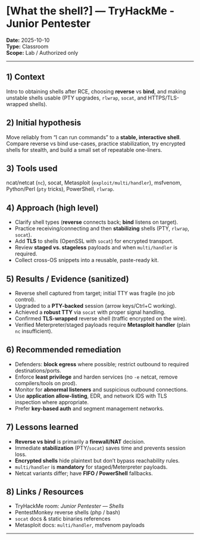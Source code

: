 # [What the shell?] — TryHackMe - Junior Pentester  
**Date:** 2025-10-10  
**Type:** Classroom  
**Scope:** Lab / Authorized only

---

## 1) Context  
Intro to obtaining shells after RCE, choosing **reverse** vs **bind**, and making unstable shells usable (PTY upgrades, `rlwrap`, `socat`, and HTTPS/TLS-wrapped shells).

## 2) Initial hypothesis  
Move reliably from “I can run commands” to a **stable, interactive shell**. Compare reverse vs bind use-cases, practice stabilization, try encrypted shells for stealth, and build a small set of repeatable one-liners.

## 3) Tools used  
ncat/netcat (`nc`), socat, Metasploit (`exploit/multi/handler`), msfvenom, Python/Perl (`pty` tricks), PowerShell, `rlwrap`.

## 4) Approach (high level)  
- Clarify shell types (**reverse** connects back; **bind** listens on target).  
- Practice receiving/connecting and then **stabilizing** shells (PTY, `rlwrap`, `socat`).  
- Add **TLS** to shells (OpenSSL with `socat`) for encrypted transport.  
- Review **staged vs. stageless** payloads and when `multi/handler` is required.  
- Collect cross-OS snippets into a reusable, paste-ready kit.

## 5) Results / Evidence (sanitized)  
- Reverse shell captured from target; initial TTY was fragile (no job control).  
- Upgraded to a **PTY-backed** session (arrow keys/Ctrl+C working).  
- Achieved a **robust TTY** via `socat` with proper signal handling.  
- Confirmed **TLS-wrapped** reverse shell (traffic encrypted on the wire).  
- Verified Meterpreter/staged payloads require **Metasploit handler** (plain `nc` insufficient).

## 6) Recommended remediation  
- Defenders: **block egress** where possible; restrict outbound to required destinations/ports.  
- Enforce **least privilege** and harden services (no `-e` netcat, remove compilers/tools on prod).  
- Monitor for **abnormal listeners** and suspicious outbound connections.  
- Use **application allow-listing**, EDR, and network IDS with TLS inspection where appropriate.  
- Prefer **key-based auth** and segment management networks.

## 7) Lessons learned  
- **Reverse vs bind** is primarily a **firewall/NAT** decision.  
- Immediate **stabilization** (PTY/`socat`) saves time and prevents session loss.  
- **Encrypted shells** hide plaintext but don’t bypass reachability rules.  
- `multi/handler` is **mandatory** for staged/Meterpreter payloads.  
- Netcat variants differ; have **FIFO / PowerShell** fallbacks.

## 8) Links / Resources  
- TryHackMe room: *Junior Pentester — Shells*  
- PentestMonkey reverse shells (php / bash)  
- `socat` docs & static binaries references  
- Metasploit docs: `multi/handler`, msfvenom payloads

---